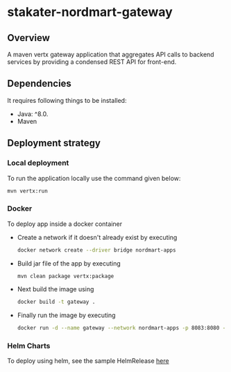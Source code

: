 # stakater-nordmart-gateway

## Overview

A maven vertx gateway application that aggregates API calls to backend services by providing a condensed REST API for front-end.

## Dependencies

It requires following things to be installed:

* Java: ^8.0.
* Maven

## Deployment strategy

### Local deployment

To run the application locally use the command given below:

```bash
mvn vertx:run
```

### Docker

To deploy app inside a docker container

* Create a network if it doesn't already exist by executing

  ```bash
  docker network create --driver bridge nordmart-apps
  ```

* Build jar file of the app by executing

  ```bash
  mvn clean package vertx:package
  ```

* Next build the image using

  ```bash
  docker build -t gateway .
  ```

* Finally run the image by executing

  ```bash
  docker run -d --name gateway --network nordmart-apps -p 8083:8080 -e CART_API_HOST=cart -e CART_API_PORT=8082 -e CATALOG_API_HOST=catalog -e CATALOG_API_PORT=8080 -e INVENTORY_API_HOST=inventory -e INVENTORY_API_PORT=8081 -e HTTP_PORT=8080 -e DISABLE_CART_DISCOVERY=false gateway
  ```

### Helm Charts

To deploy using helm, see the sample HelmRelease [here](https://github.com/stakater-lab/nordmart-dev-apps/blob/master/releases/gateway-helm-release.yaml)